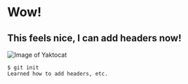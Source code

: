 # Wow!

## This feels nice, I can add headers now!



![Image of Yaktocat](https://octodex.github.com/images/yaktocat.png)




```
$ git init
Learned how to add headers, etc.
```
